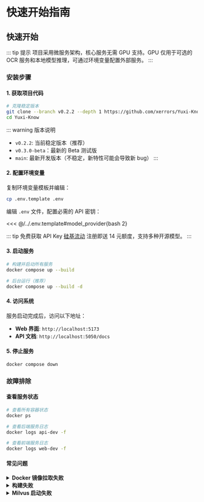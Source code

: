 # 快速开始指南



## 快速开始

::: tip 提示
项目采用微服务架构，核心服务无需 GPU 支持。GPU 仅用于可选的 OCR 服务和本地模型推理，可通过环境变量配置外部服务。
:::

### 安装步骤

#### 1. 获取项目代码

```bash
# 克隆稳定版本
git clone --branch v0.2.2 --depth 1 https://github.com/xerrors/Yuxi-Know.git
cd Yuxi-Know
```

::: warning 版本说明
- `v0.2.2`: 当前稳定版本（推荐）
- `v0.3.0-beta`：最新的 Beta 测试版
- `main`: 最新开发版本（不稳定，新特性可能会导致新 bug）
:::

#### 2. 配置环境变量

复制环境变量模板并编辑：

```bash
cp .env.template .env
```

编辑 `.env` 文件，配置必需的 API 密钥：


<<< @/../.env.template#model_provider{bash 2}


::: tip 免费获取 API Key
[硅基流动](https://cloud.siliconflow.cn/i/Eo5yTHGJ) 注册即送 14 元额度，支持多种开源模型。
:::

#### 3. 启动服务

```bash
# 构建并启动所有服务
docker compose up --build

# 后台运行（推荐）
docker compose up --build -d
```

#### 4. 访问系统

服务启动完成后，访问以下地址：

- **Web 界面**: `http://localhost:5173`
- **API 文档**: `http://localhost:5050/docs`

#### 5. 停止服务

```bash
docker compose down
```

### 故障排除

#### 查看服务状态

```bash
# 查看所有容器状态
docker ps

# 查看后端服务日志
docker logs api-dev -f

# 查看前端服务日志
docker logs web-dev -f
```

#### 常见问题

<details>
<summary><strong>Docker 镜像拉取失败</strong></summary>

如果拉取镜像失败，可以尝试手动拉取：

```bash
bash docker/pull_image.sh python:3.11-slim
```

**离线部署方案**：

```bash
# 在有网络的环境保存镜像
bash docker/save_docker_images.sh  # Linux/macOS
powershell -ExecutionPolicy Bypass -File docker/save_docker_images.ps1  # Windows

# 传输到目标设备
scp docker_images_xxx.tar <user>@<dev_host>:<path_to_save>

# 在目标设备加载镜像
docker load -i docker_images_xxx.tar
```

</details>

<details>
<summary><strong>构建失败</strong></summary>

如果构建失败，通常是网络问题，可以配置代理：

```bash
export HTTP_PROXY=http://IP:PORT
export HTTPS_PROXY=http://IP:PORT
```

如果已配置代理但构建失败，尝试移除代理后重试。

</details>

<details>
<summary><strong>Milvus 启动失败</strong></summary>

```bash
# 重启 Milvus 服务
docker compose up milvus -d
docker restart api-dev
```

</details>
